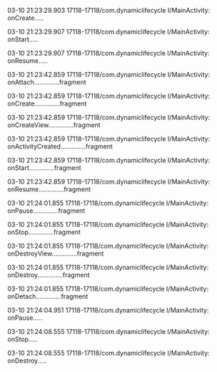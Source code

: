 03-10 21:23:29.903 17118-17118/com.dynamiclifecycle I/MainActivity: onCreate.....

03-10 21:23:29.907 17118-17118/com.dynamiclifecycle I/MainActivity: onStart.....

03-10 21:23:29.907 17118-17118/com.dynamiclifecycle I/MainActivity: onResume.....

03-10 21:23:42.859 17118-17118/com.dynamiclifecycle I/MainActivity: onAttach..............fragment

03-10 21:23:42.859 17118-17118/com.dynamiclifecycle I/MainActivity: onCreate..............fragment

03-10 21:23:42.859 17118-17118/com.dynamiclifecycle I/MainActivity: onCreateView..............fragment

03-10 21:23:42.859 17118-17118/com.dynamiclifecycle I/MainActivity: onActivityCreated..............fragment

03-10 21:23:42.859 17118-17118/com.dynamiclifecycle I/MainActivity: onStart..............fragment

03-10 21:23:42.859 17118-17118/com.dynamiclifecycle I/MainActivity: onResume..............fragment

03-10 21:24:01.855 17118-17118/com.dynamiclifecycle I/MainActivity: onPause..............fragment

03-10 21:24:01.855 17118-17118/com.dynamiclifecycle I/MainActivity: onStop..............fragment

03-10 21:24:01.855 17118-17118/com.dynamiclifecycle I/MainActivity: onDestroyView..............fragment

03-10 21:24:01.855 17118-17118/com.dynamiclifecycle I/MainActivity: onDestroy..............fragment

03-10 21:24:01.855 17118-17118/com.dynamiclifecycle I/MainActivity: onDetach..............fragment

03-10 21:24:04.951 17118-17118/com.dynamiclifecycle I/MainActivity: onPause.....

03-10 21:24:08.555 17118-17118/com.dynamiclifecycle I/MainActivity: onStop.....

03-10 21:24:08.555 17118-17118/com.dynamiclifecycle I/MainActivity: onDestroy.....